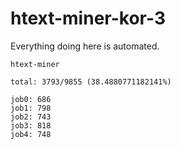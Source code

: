 # htext-miner-kor-3

Everything doing here is automated.

```
htext-miner

total: 3793/9855 (38.4880771182141%)

job0: 686
job1: 798
job2: 743
job3: 818
job4: 748
```